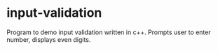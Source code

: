 # input-validation
Program to demo input validation written in c++. Prompts user to enter number, displays even digits.
